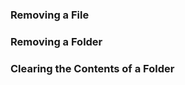 ### Removing a File

<snippet id='fs-delete-file-code'/>
<snippet id='fs-delete-file-code-ts'/>

### Removing a Folder

<snippet id='fs-delete-folder-code'/>
<snippet id='fs-delete-folder-code-ts'/>

### Clearing the Contents of a Folder

<snippet id='fs-clear-folder-code'/>
<snippet id='fs-clear-folder-code-ts'/>
